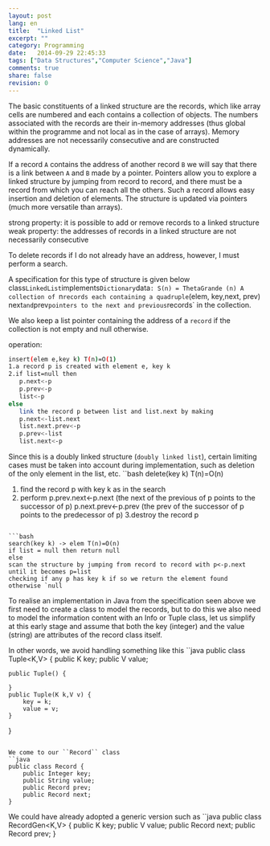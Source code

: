 ```yaml
---
layout: post
lang: en
title:  "Linked List"
excerpt: ""
category: Programming
date:   2014-09-29 22:45:33
tags: ["Data Structures","Computer Science","Java"]
comments: true
share: false
revision: 0
---
```

  
The basic constituents of a linked structure are the records, which like array cells are numbered and each contains a collection of objects. The numbers associated with the records are their in-memory addresses (thus global within the programme and not local as in the case of arrays).
Memory addresses are not necessarily consecutive and are constructed dynamically.

If a record `A` contains the address of another record `B` we will say that there is a link between `A` and `B` made by a pointer.
Pointers allow you to explore a linked structure by jumping from record to record, and there must be a record from which you can reach all the others. 
Such a record allows easy insertion and deletion of elements. The structure is updated via pointers (much more versatile than arrays).

strong property: it is possible to add or remove records to a linked structure
weak property: the addresses of records in a linked structure are not necessarily consecutive

To delete records if I do not already have an address, however, I must perform a search.

A specification for this type of structure is given below
class` LinkedList `implements` Dictionary
`data`: S(n) = ThetaGrande (n)
A collection of `n` records each containing a quadruple `(elem, key,next, prev)`
`next` and `prev` pointers to the next and previous `records` in the collection. 

We also keep a list pointer containing the address of a `record` if the collection is not empty and null otherwise.

operation:

```bash
insert(elem e,key k) T(n)=O(1)
1.a record p is created with element e, key k
2.if list=null then
   p.next<-p
   p.prev<-p
   list<-p
else 
   link the record p between list and list.next by making
   p.next<-list.next
   list.next.prev<-p
   p.prev<-list
   list.next<-p
```
Since this is a doubly linked structure (`doubly linked list`), certain limiting cases must be taken into account during implementation, such as deletion of the only element in the list, etc.
``bash
delete(key k) T(n)=O(n)
1. find the record p with key k as in the search
2. perform
  p.prev.next<-p.next (the next of the previous of p points to the successor of p)
  p.next.prev<-p.prev (the prev of the successor of p points to the predecessor of p)
3.destroy the record p
```

```bash
search(key k) -> elem T(n)=O(n)
if list = null then return null
else 
scan the structure by jumping from record to record with p<-p.next until it becomes p=list 
checking if any p has key k if so we return the element found otherwise `null
```
To realise an implementation in Java from the specification seen above we first need to create a class to model the records, but to do this we also need to model the information content with an Info or Tuple class, let us simplify at this early stage and assume that both the key (integer) and the value (string) are attributes of the record class itself. 

In other words, we avoid handling something like this
``java
public class Tuple<K,V> {
    public K key;
    public V value;
    
    public Tuple() {
    
    }
    public Tuple(K k,V v) {
        key = k;
        value = v;
    }
}
```

We come to our ``Record`` class
``java
public class Record {
    public Integer key;
    public String value;
    public Record prev;
    public Record next;
}
```

We could have already adopted a generic version such as
``java
public class RecordGen<K,V> {
    public K key;
    public V value;
    public Record next;
    public Record prev;
}
```